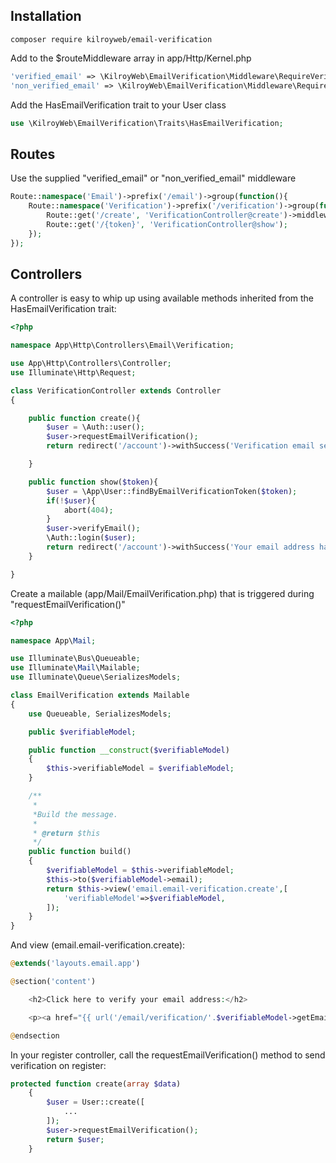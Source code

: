## Installation

```
composer require kilroyweb/email-verification
```

Add to the $routeMiddleware array in app/Http/Kernel.php


```php
'verified_email' => \KilroyWeb\EmailVerification\Middleware\RequireVerifiedEmail::class,
'non_verified_email' => \KilroyWeb\EmailVerification\Middleware\RequireNonVerifiedEmail::class,
```

Add the HasEmailVerification trait to your User class

```php
use \KilroyWeb\EmailVerification\Traits\HasEmailVerification;
```

## Routes

Use the supplied "verified_email" or "non_verified_email" middleware

```php
Route::namespace('Email')->prefix('/email')->group(function(){
    Route::namespace('Verification')->prefix('/verification')->group(function(){
        Route::get('/create', 'VerificationController@create')->middleware(['auth','non_verified_email']);
        Route::get('/{token}', 'VerificationController@show');
    });
});
```

## Controllers

A controller is easy to whip up using available methods inherited from the HasEmailVerification trait:

```php
<?php

namespace App\Http\Controllers\Email\Verification;

use App\Http\Controllers\Controller;
use Illuminate\Http\Request;

class VerificationController extends Controller
{

    public function create(){
        $user = \Auth::user();
        $user->requestEmailVerification();
        return redirect('/account')->withSuccess('Verification email sent!');

    }

    public function show($token){
        $user = \App\User::findByEmailVerificationToken($token);
        if(!$user){
            abort(404);
        }
        $user->verifyEmail();
        \Auth::login($user);
        return redirect('/account')->withSuccess('Your email address has been verified!');
    }

}

```

Create a mailable (app/Mail/EmailVerification.php) that is triggered during "requestEmailVerification()"

```php
<?php

namespace App\Mail;

use Illuminate\Bus\Queueable;
use Illuminate\Mail\Mailable;
use Illuminate\Queue\SerializesModels;

class EmailVerification extends Mailable
{
    use Queueable, SerializesModels;

    public $verifiableModel;

    public function __construct($verifiableModel)
    {
        $this->verifiableModel = $verifiableModel;
    }

    /**
     *
     *Build the message.
     *
     * @return $this
     */
    public function build()
    {
        $verifiableModel = $this->verifiableModel;
        $this->to($verifiableModel->email);
        return $this->view('email.email-verification.create',[
            'verifiableModel'=>$verifiableModel,
        ]);
    }
}
```

And view (email.email-verification.create):

```php
@extends('layouts.email.app')

@section('content')

    <h2>Click here to verify your email address:</h2>

    <p><a href="{{ url('/email/verification/'.$verifiableModel->getEmailVerificationToken()) }}">Verify My Email</a></p>

@endsection

```

In your register controller, call the requestEmailVerification() method to send verification on register:

```php
protected function create(array $data)
    {
        $user = User::create([
            ...
        ]);
        $user->requestEmailVerification();
        return $user;
    }
```